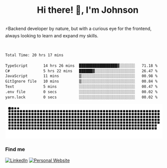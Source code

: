 <div id="user-content-toc">
  <ul align="center">
    <summary><h1 style="display: inline-block">Hi there! 👋, I'm Johnson</h1></summary>
  </ul>
</div>

⚡Backend developer by nature, but with a curious eye for the frontend, always looking to learn and expand my skills.

<br>


<!--START_SECTION:waka-->

```txt
Total Time: 20 hrs 17 mins

TypeScript       14 hrs 26 mins  █████████████████▓░░░░░░░   71.18 %
C#               5 hrs 22 mins   ██████▓░░░░░░░░░░░░░░░░░░   26.47 %
JavaScript       11 mins         ▒░░░░░░░░░░░░░░░░░░░░░░░░   00.98 %
GitIgnore file   10 mins         ▒░░░░░░░░░░░░░░░░░░░░░░░░   00.84 %
Text             5 mins          ░░░░░░░░░░░░░░░░░░░░░░░░░   00.47 %
.env file        0 secs          ░░░░░░░░░░░░░░░░░░░░░░░░░   00.02 %
yarn.lock        0 secs          ░░░░░░░░░░░░░░░░░░░░░░░░░   00.02 %
```

<!--END_SECTION:waka-->


<img  src="https://github.com/1999AZZAR/1999AZZAR/blob/main/resources/img/grid-snake.svg"
       alt="snake" /></a>

### Find me
<a href="https://www.linkedin.com/in/dusabe-johnson" target="_blank"><img src="https://img.shields.io/badge/LinkedIn-%230077B5.svg?&style=flat&logo=linkedin&logoColor=white" alt="LinkedIn"></a>
‎‎ [![Personal Website](https://img.shields.io/badge/visit-Johnson.rw-blue)](https://johnson.rw/)
